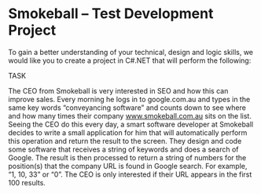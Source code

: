 # Smokeball – Test Development Project

To gain a better understanding of your technical, design and logic skills, we would like you to create a project in C#.NET that will perform the following: 
 
TASK 
 
The CEO from Smokeball is very interested in SEO and how this can improve sales. Every morning he logs in to google.com.au and types in the same key words “conveyancing software” and counts down to see where and how many times their company www.smokeball.com.au sits on the list. 
Seeing the CEO do this every day, a smart software developer at Smokeball decides to write a small application for him that will automatically perform this operation and return the result to the screen. 
They design and code some software that receives a string of keywords and does a search of Google. The result is then processed to return a string of numbers for the position(s) that the company URL is found in Google search. For example, “1, 10, 33” or “0”. 
The CEO is only interested if their URL appears in the first 100 results. 


